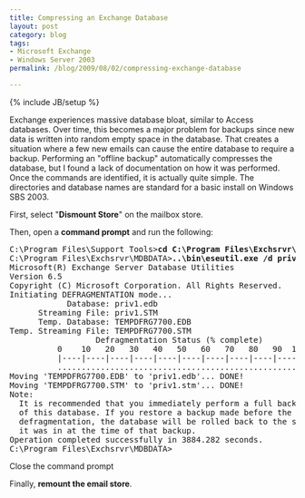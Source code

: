 ```yaml
---
title: Compressing an Exchange Database
layout: post
category: blog
tags:
- Microsoft Exchange
- Windows Server 2003
permalink: /blog/2009/08/02/compressing-exchange-database

---
```

{% include JB/setup %}
<div id="node-63" class="node node-blog node-promoted">
  <div class="content clearfix">
    <div class="field field-name-body field-type-text-with-summary field-label-hidden"><div class="field-items"><div class="field-item even"><p>Exchange experiences massive database bloat, similar to Access databases. Over time, this becomes a major problem for backups since new data is written into random empty space in the database. That creates a situation where a few new emails can cause the entire database to require a backup. Performing an "offline backup" automatically compresses the database, but I found a lack of documentation on how it was performed. Once the commands are identified, it is actually quite simple. The directories and database names are standard for a basic install on Windows SBS 2003.</p>
<p>First, select "<strong>Dismount Store</strong>" on the mailbox store.</p>
<p>Then, open a <strong>command prompt</strong> and run the following:</p>
<pre>
C:\Program Files\Support Tools&gt;<strong>cd C:\Program Files\Exchsrvr\MDBDATA</strong>
C:\Program Files\Exchsrvr\MDBDATA&gt;<strong>..\bin\eseutil.exe /d priv1.edb</strong>
Microsoft(R) Exchange Server Database Utilities
Version 6.5
Copyright (C) Microsoft Corporation. All Rights Reserved.
Initiating DEFRAGMENTATION mode...
            Database: priv1.edb
      Streaming File: priv1.STM
      Temp. Database: TEMPDFRG7700.EDB
Temp. Streaming File: TEMPDFRG7700.STM
                  Defragmentation Status (% complete)
          0    10   20   30   40   50   60   70   80   90  100
          |----|----|----|----|----|----|----|----|----|----|
          ...................................................
Moving 'TEMPDFRG7700.EDB' to 'priv1.edb'... DONE!
Moving 'TEMPDFRG7700.STM' to 'priv1.stm'... DONE!
Note:
  It is recommended that you immediately perform a full backup
  of this database. If you restore a backup made before the
  defragmentation, the database will be rolled back to the state
  it was in at the time of that backup.
Operation completed successfully in 3884.282 seconds.
C:\Program Files\Exchsrvr\MDBDATA&gt;</pre>
<p>Close the command prompt</p>
<p>Finally, <strong>remount the email store</strong>.</p></div></div></div>  </div>
</div>
